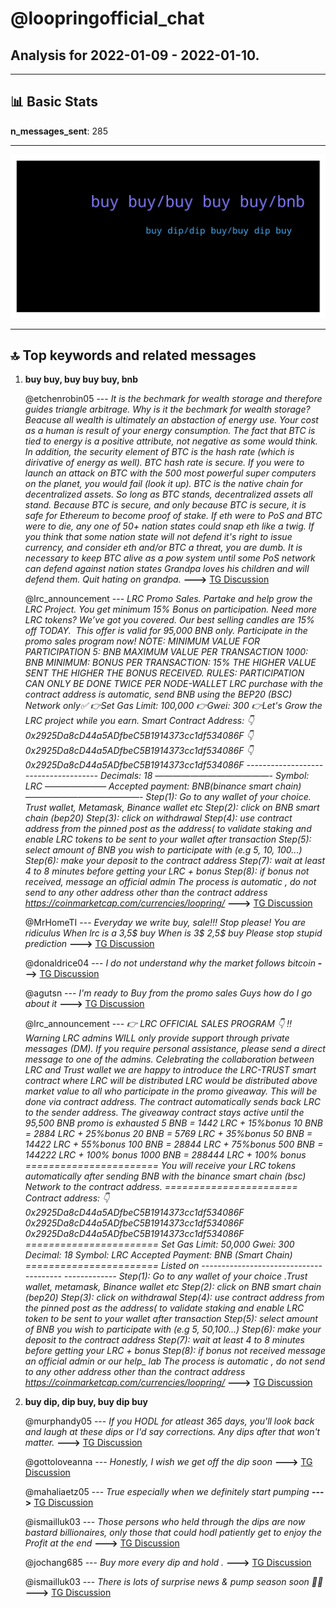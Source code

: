 # **@loopringofficial_chat**
 ## Analysis for **2022-01-09** - **2022-01-10**.

---

## 📊 **Basic Stats**

**n_messages_sent**: 285

---
![wordcloud](loopringofficial_chat_1Days_wordcloud.png)

---


## 🔝 **Top keywords and related messages**

1. **buy buy, buy buy buy, bnb**

    @etchenrobin05 --- *It is the bechmark for wealth storage and therefore guides triangle arbitrage.  Why is it the bechmark for wealth storage? Beacuse all wealth is ultimately an abstaction of energy use. Your cost as a human is result of your energy consumption. The fact that BTC is tied to energy is a positive attribute, not negative as some would think.  In addition, the security element of BTC is the hash rate (which is dirivative of energy as well). BTC hash rate is secure. If you were to launch an attack on BTC with the 500 most powerful super computers on the planet, you would fail (look it up).  BTC is the native chain for decentralized assets. So long as BTC stands, decentralized assets all stand.  Because BTC is secure, and only because BTC is secure, it is safe for Ethereum to become proof of stake.  If eth were to PoS and BTC were to die, any one of 50+ nation states could snap eth like a twig.  If you think that some nation state will not defend it's right to issue currency, and consider eth and/or BTC a threat, you are dumb.  It is necessary to keep BTC alive as a pow system until some PoS network can defend against nation states  Grandpa loves his children and will defend them. Quit hating on grandpa.* **--->** [TG Discussion](https://t.me/loopringofficial_chat/22689)

    @lrc_announcement --- *LRC Promo Sales.   Partake and help grow the LRC Project. You get minimum 15% Bonus on participation.   Need more LRC tokens? We’ve got you covered. Our best selling candles are 15% off TODAY.  This offer is valid for 95,000 BNB only. Participate in the promo sales program now!   NOTE:   MINIMUM VALUE FOR PARTICIPATION   5: BNB   MAXIMUM VALUE PER TRANSACTION   1000: BNB   MINIMUM: BONUS PER TRANSACTION: 15%   THE HIGHER VALUE SENT THE HIGHER THE BONUS RECEIVED.   RULES:   PARTICIPATION CAN ONLY BE DONE TWICE PER NODE-WALLET    LRC purchase with the contract address is automatic, send BNB using the BEP20 (BSC) Network only✅     👉Set Gas Limit: 100,000 👉Gwei: 300   👉Let's Grow the LRC project while you earn.    Smart Contract Address:   👇   0x2925Da8cD44a5ADfbeC5B1914373cc1df534086F   👇   0x2925Da8cD44a5ADfbeC5B1914373cc1df534086F   👇   0x2925Da8cD44a5ADfbeC5B1914373cc1df534086F   ------------------------------------- Decimals: 18 —————————————-  Symbol: LRC  ——————— Accepted payment: BNB(binance smart chain) —————————————-   Step(1): Go to any wallet of your choice. Trust wallet, Metamask, Binance wallet etc   Step(2): click on BNB smart chain (bep20)   Step(3): click on withdrawal   Step(4): use contract address from the pinned post as the address( to validate staking and enable LRC tokens to be sent to your wallet after transaction   Step(5): select amount of BNB you wish to participate with (e.g 5, 10, 100...)   Step(6): make your deposit to the contract address   Step(7): wait at least 4 to 8 minutes before getting your LRC + bonus   Step(8): if bonus not received, message an official admin   The process is automatic , do not send to any other address other than the contract address   https://coinmarketcap.com/currencies/loopring/* **--->** [TG Discussion](https://t.me/loopringofficial_chat/22557)

    @MrHomeTI --- *Everyday we write buy, sale!!! Stop please! You are ridiculus When lrc is a 3,5$ buy When is 3$ 2,5$ buy Please stop stupid prediction* **--->** [TG Discussion](https://t.me/loopringofficial_chat/22461)

    @donaldrice04 --- *I do not understand why the market follows bitcoin* **--->** [TG Discussion](https://t.me/loopringofficial_chat/22672)

    @agutsn --- *I'm ready to Buy from the promo sales Guys how do I go about it* **--->** [TG Discussion](https://t.me/loopringofficial_chat/22779)

    @lrc_announcement --- *👉 LRC OFFICIAL SALES PROGRAM 👇              ‼️Warning LRC admins WILL only provide support through private messages (DM). If you require personal assistance, please send a direct message to one of the admins.   Celebrating the collaboration between LRC and Trust wallet we are happy to introduce the LRC-TRUST smart contract where LRC will be distributed    LRC  would be distributed above market value to all who participate in the promo giveaway.    This will  be done via contract address.  The contract automatically sends  back  LRC  to the  sender address.   The giveaway contract stays active until the 95,500 BNB promo is exhausted     5 BNB =  1442 LRC + 15%bonus            10 BNB = 2884 LRC + 25%bonus               20 BNB = 5769 LRC + 35%bonus   50 BNB =  14422 LRC + 55%bonus        100 BNB = 28844 LRC + 75%bonus    500 BNB = 144222 LRC + 100% bonus  1000 BNB = 288444 LRC + 100% bonus  ======================= You will receive your LRC tokens automatically after sending BNB with the binance smart chain (bsc)  Network to the contract address.  =======================  Contract address: 👇  0x2925Da8cD44a5ADfbeC5B1914373cc1df534086F   0x2925Da8cD44a5ADfbeC5B1914373cc1df534086F   0x2925Da8cD44a5ADfbeC5B1914373cc1df534086F   ======================= Set Gas Limit: 50,000 Gwei: 300 Decimal: 18 Symbol: LRC Accepted Payment: BNB (Smart Chain)  ======================= Listed on   --------------------------------------- ------------- Step(1): Go to any wallet of your choice .Trust wallet, metamask, Binance wallet etc  Step(2): click on BNB smart chain (bep20)  Step(3): click on withdrawal   Step(4): use contract address from the pinned post as the address( to validate staking and enable LRC token to be sent to your wallet after transaction   Step(5): select amount of BNB you wish to participate with (e.g 5, 50,100...)  Step(6): make your deposit to the contract address   Step(7): wait at least 4 to 8 minutes before getting your LRC + bonus  Step(8): if bonus not received message an official admin or our help_ lab   The process is automatic , do not send to any other address other than the contract address   https://coinmarketcap.com/currencies/loopring/* **--->** [TG Discussion](https://t.me/loopringofficial_chat/22876)

2. **buy dip, dip buy, buy dip buy**

    @murphandy05 --- *If you HODL for atleast 365 days, you'll look back and laugh at these dips or I'd say corrections. Any dips after that won't matter.* **--->** [TG Discussion](https://t.me/loopringofficial_chat/22882)

    @gottoloveanna --- *Honestly, I wish we get off the dip soon* **--->** [TG Discussion](https://t.me/loopringofficial_chat/22526)

    @mahaliaetz05 --- *True especially when we definitely start pumping* **--->** [TG Discussion](https://t.me/loopringofficial_chat/22547)

    @ismailluk03 --- *Those persons who held through the dips are now bastard billionaires, only those that could hodl patiently get to enjoy the Profit at the end* **--->** [TG Discussion](https://t.me/loopringofficial_chat/22602)

    @jochang685 --- *Buy more every dip and hold .* **--->** [TG Discussion](https://t.me/loopringofficial_chat/22899)

    @ismailluk03 --- *There is lots of surprise news  & pump season soon 🚀🚀* **--->** [TG Discussion](https://t.me/loopringofficial_chat/22664)

